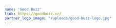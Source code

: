 ```yaml
---
name: 'Good Buzz'
link: https://goodbuzz.nz/
partner_logo_image: "/uploads/good-buzz-logo.jpg"
---
```

